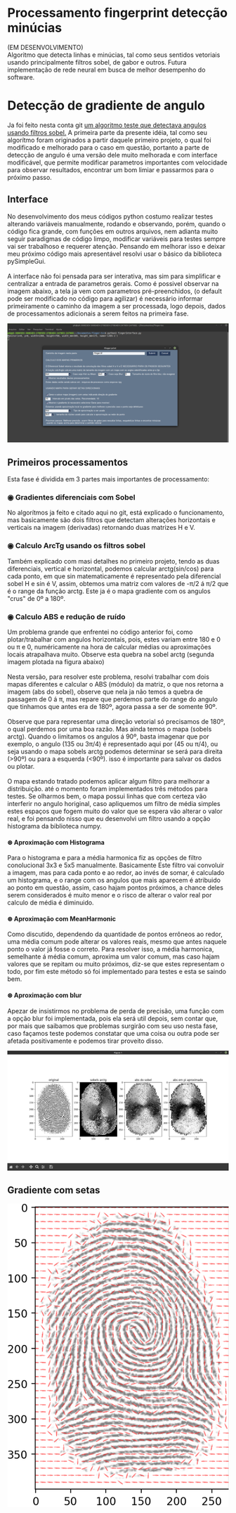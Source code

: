 <h1> Processamento fingerprint detecção minúcias </h1>
(EM DESENVOLVIMENTO)<br>
Algoritmo que detecta linhas e minúcias, tal como seus sentidos vetoriais usando principalmente filtros sobel, de gabor e outros. Futura implementação de rede neural em busca de melhor desempenho do software.

<h1>Detecção de gradiente de angulo</h1>
Ja foi feito nesta conta git <a href="https://github.com/paulo-henrique-phcm/SOBEL-deteccao-de-angulo-linhas-de-plantacao">um algoritmo teste que detectava angulos usando filtros sobel.</a>
A primeira parte da presente idéia, tal como seu algorítmo foram originados a partir daquele primeiro projeto, o qual foi modificado e melhorado para o caso em questão, portanto a parte de detecção de angulo é uma versão dele muito melhorada e com interface modificável, que permite modificar parametros importantes com velocidade para observar resultados, encontrar um bom limiar e passarmos para o próximo passo.

<h2> Interface</h2>
<p>
  No desenvolvimento dos meus códigos python costumo realizar testes alterando variáveis manualmente, rodando e observando, porém, quando o código fica grande, com funções em outros arquivos, nem adianta muito seguir paradigmas de código limpo, modificar variáveis para testes sempre vai ser trabalhoso e requerer atenção.  Pensando em melhorar isso e deixar meu próximo código mais apresentável resolvi usar o básico da biblioteca pySimpleGui. <br><br>
  A interface não foi pensada para ser interativa, mas sim para simplificar e centralizar a entrada de parametros gerais. Como é possivel observar na imagem abaixo, a tela ja vem com parametros pré-preenchidos, (o default pode ser modificado no código para agilizar) é necessário informar primeiramente o caminho da imagem a ser processada, logo depois, dados de processamentos adicionais a serem feitos na primeira fase.
</p>
<img src="Captura de tela de 2021-01-08 10-06-04.png"/>

<h2> Primeiros processamentos</h2>
<p> 
  Esta fase é dividida em 3 partes mais importantes de processamento:<br>
    <h3>◉ Gradientes diferenciais com Sobel</h3>
      No algorítmos ja feito e citado aqui no git, está explicado o funcionamento, mas basicamente são dois filtros que detectam alterações horizontais e verticais na imagem (derivadas) retornando duas matrizes H e V.
    <h3>◉ Calculo ArcTg usando os filtros sobel</h3>
      Também explicado com masi detalhes no primeiro projeto, tendo as duas diferenciais, vertical e horizontal, podemos calcular arctg(sin/cos) para cada ponto, em que sin matematicamente é representado pela diferencial sobel H e sin é V, assim, obtemos uma matriz com valores de -π/2 á π/2 que é o range da função arctg. Este ja é o mapa gradiente com os angulos "crus" de 0º a 180º.
    <h3>◉ Calculo ABS e redução de ruído</h3>
      Um problema grande que enfrentei no código anterior foi, como plotar/trabalhar com angulos horizontais, pois, estes variam entre 180 e 0 ou π e 0, numéricamente na hora de calcular médias ou aproximações locais atrapalhava muito. Observe esta quebra na sobel arctg (segunda imagem plotada na figura abaixo)<br><br>
      Nesta versão, para resolver este problema, resolvi trabalhar com dois mapas diferentes e calcular o ABS (módulo) da matriz, o que nos retorna a imagem (abs do sobel), observe que nela ja não temos a quebra de passagem de 0 á π, mas repare que perdemos parte do range do angulo que tinhamos que antes era de 180º, agora passa a ser de somente 90º.<br><br>
      Observe que para representar uma direção vetorial só precisamos de 180º, o qual perdemos por uma boa razão. Mas ainda temos o mapa (sobels arctg). Quando o limitamos os angulos á 90º, basta imagenar que por exemplo, o angulo (135 ou 3π/4) é representado aqui por (45 ou π/4), ou seja usando o mapa sobels arctg podemos determinar se será para direita (>90º) ou para a esquerda (<90º). isso é importante para salvar os dados ou plotar.<br><br>
      O mapa estando tratado podemos aplicar algum filtro para melhorar a distribuição. até o momento foram implementados três métodos para testes.
      Se olharmos bem, o mapa possui linhas que com certeza vão interferir no angulo horiginal, caso apliquemos um filtro de média simples estes espaços que fogem muito do valor que se espera vão alterar o valor real, e foi pensando nisso que eu desenvolvi um filtro usando a opção histograma da biblioteca numpy.
      <h4>⊛ Aproximação com Histograma</h4>
  Para o histograma e para a média harmonica fiz as opções de filtro conolucional 3x3 e 5x5 manualmente. Basicamente Este filtro vai convoluir a imagem, mas para cada ponto e ao redor, ao invés de somar, é calculado um histograma, e o range com os angulos que mais aparecem é atribuido ao ponto em questão, assim, caso hajam pontos próximos, a chance deles serem considerados é muito menor e o risco de alterar o valor real por calculo de média é diminuido. 
      <h4>⊛ Aproximação com MeanHarmonic</h4>
  Como discutido, dependendo da quantidade de pontos errôneos ao redor, uma média comum pode alterar os valores reais, mesmo que antes naquele ponto o valor já fosse o correto. Para resolver isso, a média harmonica, semelhante á média comum, aproxima um valor comum, mas caso hajam valores que se repitam ou muito próximos, diz-se que estes representam o todo, por fim este método só foi implementado para testes e esta se saindo bem.
      <h4>⊛ Aproximação com blur</h4>
  Apezar de insistirmos no problema de perda de precisão, uma função com a opção blur foi implementada, pois ela será util depois, sem contar que, por mais que saibamos que problemas surgirão com seu uso nesta fase, caso façamos teste podemos constatar que uma coisa ou outra pode ser afetada positivamente e podemos tirar proveito disso.
</p>
<img src="Captura de tela de 2021-01-08 10-26-19.png"/>
<h2> Gradiente com setas</h2>
<img src="setas.png"/>
